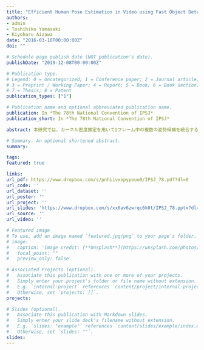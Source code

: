 ```yaml
---
title: "Efficient Human Pose Estimation in Video using Fast Object Detection"
authors:
- admin
- Toshihiko Yamasaki
- Kiyoharu Aizawa
date: "2016-03-10T00:00:00Z"
doi: ""

# Schedule page publish date (NOT publication's date).
publishDate: "2019-12-08T00:00:00Z"

# Publication type.
# Legend: 0 = Uncategorized; 1 = Conference paper; 2 = Journal article;
# 3 = Preprint / Working Paper; 4 = Report; 5 = Book; 6 = Book section;
# 7 = Thesis; 8 = Patent
publication_types: ["1"]

# Publication name and optional abbreviated publication name.
publication: In *The 78th National Convention of IPSJ*
publication_short: In *The 78th National Convention of IPSJ*

abstract: 本研究では、カーネル密度推定を用いて1フレーム中の複数の姿勢候補を統合するだけでなく、動画の時間連続性を考慮して前後フレームの姿勢推定結果も統合することで、より高精度に人物の姿勢推定を行う方法を提案する。さらに、高速に一般物体検出を行うための手法であるFaster R-CNNを用いてフレーム中の人物位置の特定を行うことにより、処理の高速化を図る。提案手法の有効性を確認するためにTED講演会で行われた複数の講演の動画に対して2つの既存手法と提案手法による推定を行った。結果として、提案手法はおよそ60%の精度で、既存手法に比べて3.4%~5.0%高精度に人物の姿勢推定を行うことができ、処理速度はおよそ2倍になることを示した。

# Summary. An optional shortened abstract.
summary:

tags:
featured: true

links:
url_pdf: https://www.dropbox.com/s/pnhiivxopypouo0/IPSJ_78.pdf?dl=0
url_code: ''
url_dataset: ''
url_poster: ''
url_project: ''
url_slides: 'https://www.dropbox.com/s/xx6av6zwrqc6k0t/IPSJ_78.pptx?dl=0'
url_source: ''
url_video: ''

# Featured image
# To use, add an image named `featured.jpg/png` to your page's folder.
# image:
#   caption: 'Image credit: [**Unsplash**](https://unsplash.com/photos/pLCdAaMFLTE)'
#   focal_point: ""
#   preview_only: false

# Associated Projects (optional).
#   Associate this publication with one or more of your projects.
#   Simply enter your project's folder or file name without extension.
#   E.g. `internal-project` references `content/project/internal-project/index.md`.
#   Otherwise, set `projects: []`.
projects:

# Slides (optional).
#   Associate this publication with Markdown slides.
#   Simply enter your slide deck's filename without extension.
#   E.g. `slides: "example"` references `content/slides/example/index.md`.
#   Otherwise, set `slides: ""`.
slides:
---
```


